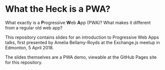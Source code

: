 # What the Heck is a PWA?

What exactly is a **P**rogressive **W**eb **A**pp (PWA)? What makes it different from a regular old web app?

This repository contains slides for an introduction to Progressive Web Apps talks, first presented by Amelia Bellamy-Royds at the Exchange.js meetup in Edmonton, 5 April 2018.

The slides themselves are a PWA demo, viewable at the GitHub Pages site for this repository.
